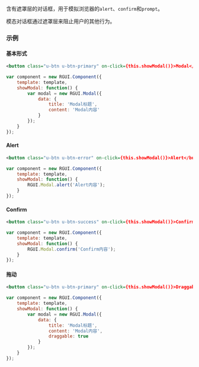 含有遮罩层的对话框，用于模拟浏览器的`alert`、`confirm`和`prompt`。

模态对话框通过遮罩层来阻止用户的其他行为。

### 示例
#### 基本形式

<div class="m-example"></div>

```xml
<button class="u-btn u-btn-primary" on-click={this.showModal()}>Modal</button>
```

```javascript
var component = new RGUI.Component({
    template: template,
    showModal: function() {
        var modal = new RGUI.Modal({
            data: {
                title: 'Modal标题',
                content: 'Modal内容'
            }
        });
    }
});
```

#### Alert

<div class="m-example"></div>

```xml
<button class="u-btn u-btn-error" on-click={this.showModal()}>Alert</button>
```

```javascript
var component = new RGUI.Component({
    template: template,
    showModal: function() {
        RGUI.Modal.alert('Alert内容');
    }
});
```

#### Confirm

<div class="m-example"></div>

```xml
<button class="u-btn u-btn-success" on-click={this.showModal()}>Confirm</button>
```

```javascript
var component = new RGUI.Component({
    template: template,
    showModal: function() {
        RGUI.Modal.confirm('Confirm内容');
    }
});
```

#### 拖动

<div class="m-example"></div>

```xml
<button class="u-btn u-btn-primary" on-click={this.showModal()}>Draggable</button>
```

```javascript
var component = new RGUI.Component({
    template: template,
    showModal: function() {
        var modal = new RGUI.Modal({
            data: {
                title: 'Modal标题',
                content: 'Modal内容',
                draggable: true
            }
        });
    }
});
```